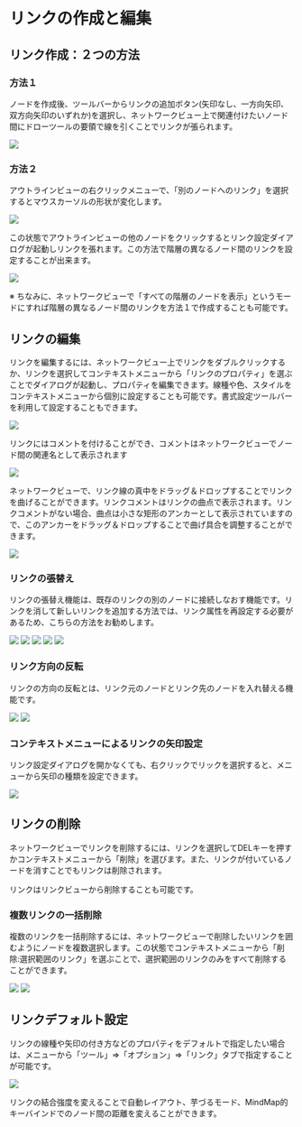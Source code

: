 # リンクの作成と編集
## リンク作成：２つの方法

### 方法１
ノードを作成後、ツールバーからリンクの追加ボタン(矢印なし、一方向矢印、双方向矢印のいずれか)を選択し、ネットワークビュー上で関連付けたいノード間にドローツールの要領で線を引くことでリンクが張られます。

![](/images/addlink1.gif)

### 方法２
アウトラインビューの右クリックメニューで、「別のノードへのリンク」を選択するとマウスカーソルの形状が変化します。

![](/images/addlink2.gif)

この状態でアウトラインビューの他のノードをクリックするとリンク設定ダイアログが起動しリンクを張れます。この方法で階層の異なるノード間のリンクを設定することが出来ます。

![](/images/addlink3.gif)

※ ちなみに、ネットワークビューで「すべての階層のノードを表示」というモードにすれば階層の異なるノード間のリンクを方法１で作成することも可能です。

## リンクの編集
リンクを編集するには、ネットワークビュー上でリンクをダブルクリックするか、リンクを選択してコンテキストメニューから「リンクのプロパティ」を選ぶことでダイアログが起動し、プロパティを編集できます。線種や色、スタイルをコンテキストメニューから個別に設定することも可能です。書式設定ツールバーを利用して設定することもできます。

![](/images/linkprop.png)

リンクにはコメントを付けることができ、コメントはネットワークビューでノード間の関連名として表示されます

![](/images/link_a_2_b.png)

ネットワークビューで、リンク線の真中をドラッグ＆ドロップすることでリンクを曲げることができます。リンクコメントはリンクの曲点で表示されます。リンクコメントがない場合、曲点は小さな矩形のアンカーとして表示されていますので、このアンカーをドラッグ＆ドロップすることで曲げ具合を調整することができます。

![](/images/link_curve.png)

### リンクの張替え
リンクの張替え機能は、既存のリンクの別のノードに接続しなおす機能です。リンクを消して新しいリンクを追加する方法では、リンク属性を再設定する必要があるため、こちらの方法をお勧めします。

![](/images/alterlink0.gif)
![](/images/alterlink1.gif)
![](/images/alterlink2.gif)
![](/images/alterlink3.gif)
![](/images/alterlink4.gif)

### リンク方向の反転
リンクの方向の反転とは、リンク元のノードとリンク先のノードを入れ替える機能です。

![](/images/alterlink5.gif)
![](/images/alterlink6.gif)

### コンテキストメニューによるリンクの矢印設定
リンク設定ダイアログを開かなくても、右クリックでリックを選択すると、メニューから矢印の種類を設定できます。

![](/images/context_arrow.png)

## リンクの削除
ネットワークビューでリンクを削除するには、リンクを選択してDELキーを押すかコンテキストメニューから「削除」を選びます。また、リンクが付いているノードを消すことでもリンクは削除されます。

リンクはリンクビューから削除することも可能です。

### 複数リンクの一括削除
複数のリンクを一括削除するには、ネットワークビューで削除したいリンクを囲むようにノードを複数選択します。この状態でコンテキストメニューから「削除:選択範囲のリンク」を選ぶことで、選択範囲のリンクのみをすべて削除することができます。

![](/images/deletelinks.png)
![](/images/deletelinks2.png)

## リンクデフォルト設定
リンクの線種や矢印の付き方などのプロパティをデフォルトで指定したい場合は、メニューから「ツール」⇒「オプション」⇒「リンク」タブで指定することが可能です。

![](/images/link_default_property.png)

リンクの結合強度を変えることで自動レイアウト、芋づるモード、MindMap的キーバインドでのノード間の距離を変えることができます。
